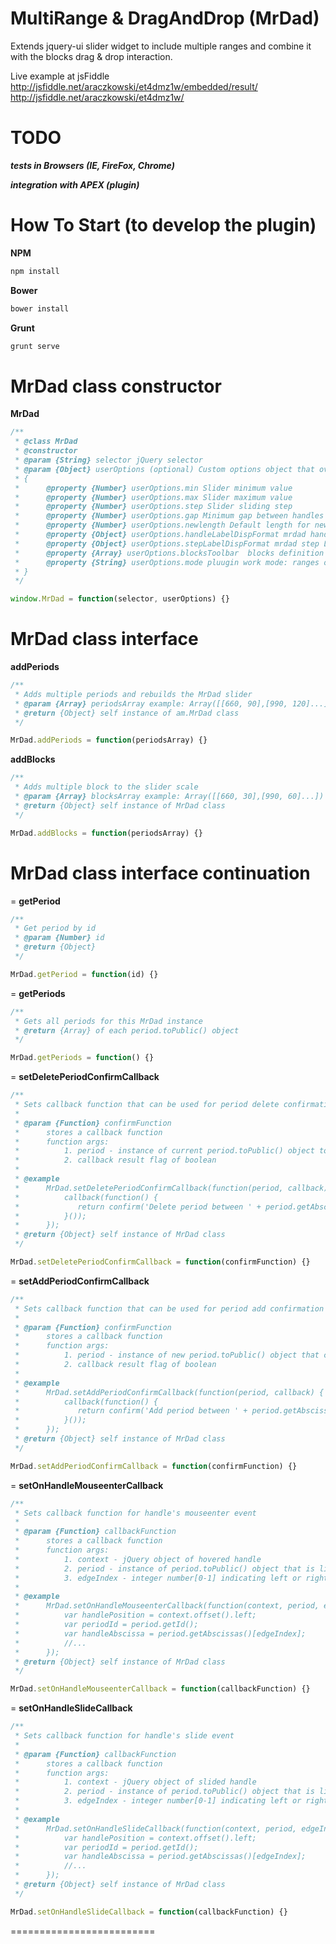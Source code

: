 MultiRange & DragAndDrop (MrDad)
===================

Extends jquery-ui slider widget to include multiple ranges and combine it with the blocks drag & drop interaction.

Live example at jsFiddle http://jsfiddle.net/araczkowski/et4dmz1w/embedded/result/ http://jsfiddle.net/araczkowski/et4dmz1w/

TODO
===========================

***tests in Browsers (IE, FireFox, Chrome)***

***integration with APEX (plugin)***


How To Start (to develop the plugin)
===========================

**NPM**
```javascript
npm install
```

**Bower**
```javascript
bower install
```

**Grunt**
```javascript
grunt serve
```


MrDad class constructor
===========================
**MrDad**
```javascript
/**
 * @class MrDad
 * @constructor
 * @param {String} selector jQuery selector
 * @param {Object} userOptions (optional) Custom options object that overrides default
 * {
 *      @property {Number} userOptions.min Slider minimum value
 *      @property {Number} userOptions.max Slider maximum value
 *      @property {Number} userOptions.step Slider sliding step
 *      @property {Number} userOptions.gap Minimum gap between handles when add/remove range controls are visible
 *      @property {Number} userOptions.newlength Default length for newly created range. Will be adjusted between surrounding handles if not fitted
 *      @property {Object} userOptions.handleLabelDispFormat mrdad handle label format default hh24:mi
 *      @property {Object} userOptions.stepLabelDispFormat mrdad step Label format default hh24
 *      @property {Array} userOptions.blocksToolbar  blocks definition for blocks toolbar blocksArray example: Array([{value: 30}, {value: 60}, {value: 120}...]) (we are expecting soon more information (like colour etc.)about blocks from DB, that is why blocks are objects)
 *      @property {String} userOptions.mode pluugin work mode: ranges or blocks
 * }
 */

window.MrDad = function(selector, userOptions) {}
```


MrDad class interface
=========================


**addPeriods**
```javascript
/**
 * Adds multiple periods and rebuilds the MrDad slider
 * @param {Array} periodsArray example: Array([[660, 90],[990, 120]...])
 * @return {Object} self instance of am.MrDad class
 */

MrDad.addPeriods = function(periodsArray) {}
```

**addBlocks**
```javascript
/**
 * Adds multiple block to the slider scale
 * @param {Array} blocksArray example: Array([[660, 30],[990, 60]...])
 * @return {Object} self instance of MrDad class
 */

MrDad.addBlocks = function(periodsArray) {}
```




MrDad class interface continuation
=========================
=
**getPeriod**
```javascript
/**
 * Get period by id
 * @param {Number} id
 * @return {Object}
 */

MrDad.getPeriod = function(id) {}
```

=
**getPeriods**
```javascript
/**
 * Gets all periods for this MrDad instance
 * @return {Array} of each period.toPublic() object
 */

MrDad.getPeriods = function() {}
```

=
**setDeletePeriodConfirmCallback**
```javascript
/**
 * Sets callback function that can be used for period delete confirmation window
 *
 * @param {Function} confirmFunction
 *      stores a callback function
 *      function args:
 *          1. period - instance of current period.toPublic() object to be passed to confirmation window
 *          2. callback result flag of boolean
 *
 * @example
 *      MrDad.setDeletePeriodConfirmCallback(function(period, callback) {
 *          callback(function() {
 *             return confirm('Delete period between ' + period.getAbscissas()[0] + ' and ' + period.getAbscissas()[1] + ' ?');
 *          }());
 *      });
 * @return {Object} self instance of MrDad class
 */

MrDad.setDeletePeriodConfirmCallback = function(confirmFunction) {}
```

=
**setAddPeriodConfirmCallback**
```javascript
/**
 * Sets callback function that can be used for period add confirmation window
 *
 * @param {Function} confirmFunction
 *      stores a callback function
 *      function args:
 *          1. period - instance of new period.toPublic() object that can be confirmed or rejected
 *          2. callback result flag of boolean
 *
 * @example
 *      MrDad.setAddPeriodConfirmCallback(function(period, callback) {
 *          callback(function() {
 *             return confirm('Add period between ' + period.getAbscissas()[0] + ' and ' + period.getAbscissas()[1] + ' ?');
 *          }());
 *      });
 * @return {Object} self instance of MrDad class
 */

MrDad.setAddPeriodConfirmCallback = function(confirmFunction) {}
```

=
**setOnHandleMouseenterCallback**
```javascript
/**
 * Sets callback function for handle's mouseenter event
 *
 * @param {Function} callbackFunction
 *      stores a callback function
 *      function args:
 *          1. context - jQuery object of hovered handle
 *          2. period - instance of period.toPublic() object that is linked to hovered handle
 *          3. edgeIndex - integer number[0-1] indicating left or right handle triggered
 *
 * @example
 *      MrDad.setOnHandleMouseenterCallback(function(context, period, edgeIndex) {
 *          var handlePosition = context.offset().left;
 *          var periodId = period.getId();
 *          var handleAbscissa = period.getAbscissas()[edgeIndex];
 *          //...
 *      });
 * @return {Object} self instance of MrDad class
 */

MrDad.setOnHandleMouseenterCallback = function(callbackFunction) {}
```

=
**setOnHandleSlideCallback**
```javascript
/**
 * Sets callback function for handle's slide event
 *
 * @param {Function} callbackFunction
 *      stores a callback function
 *      function args:
 *          1. context - jQuery object of slided handle
 *          2. period - instance of period.toPublic() object that is linked to slided handle
 *          3. edgeIndex - integer number[0-1] indicating left or right handle triggered
 *
 * @example
 *      MrDad.setOnHandleSlideCallback(function(context, period, edgeIndex) {
 *          var handlePosition = context.offset().left;
 *          var periodId = period.getId();
 *          var handleAbscissa = period.getAbscissas()[edgeIndex];
 *          //...
 *      });
 * @return {Object} self instance of MrDad class
 */

MrDad.setOnHandleSlideCallback = function(callbackFunction) {}
```


=========================




